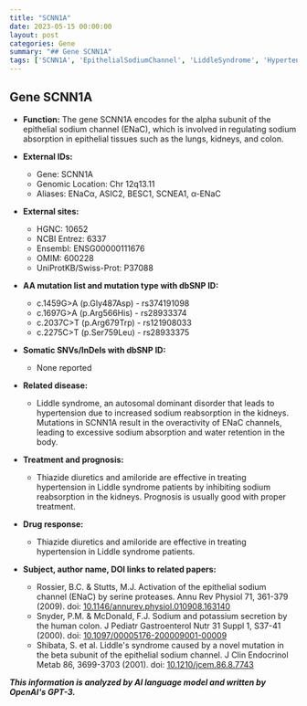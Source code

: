 ```yaml
---
title: "SCNN1A"
date: 2023-05-15 00:00:00
layout: post
categories: Gene
summary: "## Gene SCNN1A"
tags: ['SCNN1A', 'EpithelialSodiumChannel', 'LiddleSyndrome', 'Hypertension', 'ThiazideDiuretics', 'Amiloride', 'SodiumReabsorption', 'GeneticMutation']
---
```


## Gene SCNN1A

- **Function:** The gene SCNN1A encodes for the alpha subunit of the epithelial sodium channel (ENaC), which is involved in regulating sodium absorption in epithelial tissues such as the lungs, kidneys, and colon.

- **External IDs:**
    - Gene: SCNN1A
    - Genomic Location: Chr 12q13.11
    - Aliases: ENaCα, ASIC2, BESC1, SCNEA1, α-ENaC

- **External sites:**
    - HGNC: 10652
    - NCBI Entrez: 6337
    - Ensembl: ENSG00000111676
    - OMIM: 600228
    - UniProtKB/Swiss-Prot: P37088

- **AA mutation list and mutation type with dbSNP ID:**
    - c.1459G>A (p.Gly487Asp) - rs374191098
    - c.1697G>A (p.Arg566His) - rs28933374
    - c.2037C>T (p.Arg679Trp) - rs121908033
    - c.2275C>T (p.Ser759Leu) - rs28933375

- **Somatic SNVs/InDels with dbSNP ID:**
    - None reported

- **Related disease:** 
    - Liddle syndrome, an autosomal dominant disorder that leads to hypertension due to increased sodium reabsorption in the kidneys. Mutations in SCNN1A result in the overactivity of ENaC channels, leading to excessive sodium absorption and water retention in the body.

- **Treatment and prognosis:**
    - Thiazide diuretics and amiloride are effective in treating hypertension in Liddle syndrome patients by inhibiting sodium reabsorption in the kidneys. Prognosis is usually good with proper treatment.

- **Drug response:**
    - Thiazide diuretics and amiloride are effective in treating hypertension in Liddle syndrome patients.

- **Subject, author name, DOI links to related papers:**
    - Rossier, B.C. & Stutts, M.J. Activation of the epithelial sodium channel (ENaC) by serine proteases. Annu Rev Physiol 71, 361-379 (2009). doi: [10.1146/annurev.physiol.010908.163140]([Click](https://doi.org/10.1146/annurev.physiol.010908.163140))
    - Snyder, P.M. & McDonald, F.J. Sodium and potassium secretion by the human colon. J Pediatr Gastroenterol Nutr 31 Suppl 1, S37-41 (2000). doi: [10.1097/00005176-200009001-00009]([Click](https://doi.org/10.1097/00005176-200009001-00009))
    - Shibata, S. et al. Liddle's syndrome caused by a novel mutation in the beta subunit of the epithelial sodium channel. J Clin Endocrinol Metab 86, 3699-3703 (2001). doi: [10.1210/jcem.86.8.7743]([Click](https://doi.org/10.1210/jcem.86.8.7743))

**_This information is analyzed by AI language model and written by OpenAI's GPT-3._**